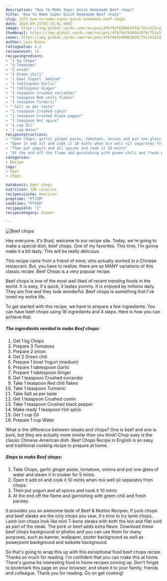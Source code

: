 ```yaml
---
description: "How to Make Super Quick Homemade Beef chops"
title: "How to Make Super Quick Homemade Beef chops"
slug: 1372-how-to-make-super-quick-homemade-beef-chops
date: 2020-09-21T01:15:01.940Z
image: https://img-global.cpcdn.com/recipes/4fb79df6500b20f8/751x532cq70/beef-chops-recipe-main-photo.jpg
thumbnail: https://img-global.cpcdn.com/recipes/4fb79df6500b20f8/751x532cq70/beef-chops-recipe-main-photo.jpg
cover: https://img-global.cpcdn.com/recipes/4fb79df6500b20f8/751x532cq70/beef-chops-recipe-main-photo.jpg
author: Lois Bates
ratingvalue: 4.2
reviewcount: 14
recipeingredient:
- "1 kg Chops"
- "3 Tomatoes"
- "2 onion"
- "2 Green chili"
- "1 bowl Yogurt  medium"
- "1 tablespoon Garlic"
- "1 tablespoon Ginger"
- "1 teaspoon Crushed coriander"
- "1 teaspoon Red chili flakes"
- "1 teaspoon Turmeric"
- " Salt as per taste"
- "1 teaspoon Crushed cumin"
- "1 teaspoon Crushed black pepper"
- "1 teaspoon Hot spice"
- "1 cup Oil"
- "1 cup Water"
recipeinstructions:
- "Take Chops, garlic ginger paste, tomatoes, onions and put one glass of water and steam it in cooker for 5 mints."
- "Open it add oil and cook it 10 mints when mix well oil separates from chops."
- "Then put yogurt and all spices and cook it 10 mints"
- "At the end off the flame and garnishing with green chili and fresh parsley."
categories:
- Recipe
tags:
- beef
- chops

katakunci: beef chops 
nutrition: 128 calories
recipecuisine: American
preptime: "PT15M"
cooktime: "PT55M"
recipeyield: "1"
recipecategory: Dinner

---
```



![Beef chops](https://img-global.cpcdn.com/recipes/4fb79df6500b20f8/751x532cq70/beef-chops-recipe-main-photo.jpg)

Hey everyone, it's Brad, welcome to our recipe site. Today, we're going to make a special dish, beef chops. One of my favorites. This time, I'm gonna make it a bit tasty. This will be really delicious.

This recipe came from a friend of mine; who actually worked in a Chinese restaurant. But, you have to realize. there are so MANY variations of this classic recipe. Beef Chops is a very popular recipe.

Beef chops is one of the most well liked of recent trending foods in the world. It is easy, it's quick, it tastes yummy. It is enjoyed by millions daily. They are fine and they look wonderful. Beef chops is something that I've loved my entire life.


To get started with this recipe, we have to prepare a few ingredients. You can have beef chops using 16 ingredients and 4 steps. Here is how you can achieve that.

<!--inarticleads1-->

##### The ingredients needed to make Beef chops:

1. Get 1 kg Chops
1. Prepare 3 Tomatoes
1. Prepare 2 onion
1. Get 2 Green chili
1. Prepare 1 bowl Yogurt  (medium)
1. Prepare 1 tablespoon Garlic
1. Prepare 1 tablespoon Ginger
1. Get 1 teaspoon Crushed coriander
1. Take 1 teaspoon Red chili flakes
1. Take 1 teaspoon Turmeric
1. Take  Salt as per taste
1. Get 1 teaspoon Crushed cumin
1. Take 1 teaspoon Crushed black pepper
1. Make ready 1 teaspoon Hot spice
1. Get 1 cup Oil
1. Prepare 1 cup Water


What is the difference between steaks and chops? One is beef and one is pork, but they are actually more similar than you think! Chop suey is the classic Chinese-American dish. Beef Chops Recipe in English is an easy and traditional cooking recipe to prepare at home. 

<!--inarticleads2-->

##### Steps to make Beef chops:

1. Take Chops, garlic ginger paste, tomatoes, onions and put one glass of water and steam it in cooker for 5 mints.
1. Open it add oil and cook it 10 mints when mix well oil separates from chops.
1. Then put yogurt and all spices and cook it 10 mints
1. At the end off the flame and garnishing with green chili and fresh parsley.


It provides you an awesome taste of Beef &amp; Mutton Recipes. If pork chops and beef steaks are the only chops you sear, it&#39;s time to try lamb chops. Lamb loin chops look like mini T-bone steaks with both the loin and filet sold as part of the steak. The pork or beef adds extra flavor. Download these beef chops background or photos and you can use them for many purposes, such as banner, wallpaper, poster background as well as powerpoint background and website background. 

So that's going to wrap this up with this exceptional food beef chops recipe. Thanks so much for reading. I'm confident that you can make this at home. There's gonna be interesting food in home recipes coming up. Don't forget to bookmark this page on your browser, and share it to your family, friends and colleague. Thank you for reading. Go on get cooking!
